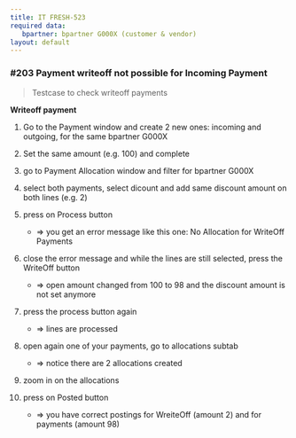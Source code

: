 ```yaml
---
title: IT FRESH-523
required data:
   bpartner: bpartner G000X (customer & vendor)
layout: default
---
```


### #203 Payment writeoff not possible for Incoming Payment
> Testcase to check writeoff payments

**Writeoff payment**

1. Go to the Payment window and create 2 new ones: incoming and outgoing, for the same bpartner G000X
 
2. Set the same amount (e.g. 100) and complete

3. go to Payment Allocation window and filter for bpartner G000X

4. select both payments, select dicount and add same discount amount on both lines (e.g. 2)

5. press on Process button
    * => you get an error message like this one: No Allocation for WriteOff Payments

6. close the error message and while the lines are still selected, press the WriteOff button
    * => open amount changed from 100 to 98 and the discount amount is not set anymore

7. press the process button again
    * => lines are processed

8. open again one of your payments, go to allocations subtab 
    * => notice there are 2 allocations created

9. zoom in on the allocations

10. press on Posted button
    * => you have correct postings for WreiteOff (amount 2) and for payments (amount 98)